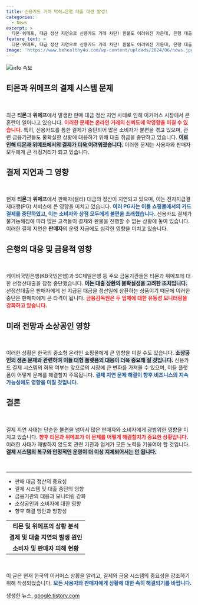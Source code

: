 ```yaml
---
title: 신용카드 거래 막혀…은행 대출 대란 발생!
categories:
  - News
excerpt: >
  티몬·위메프, 대금 정산 지연으로 신용카드 거래 차단! 환불도 어려워진 가운데, 은행 대출까지 중단됐다. 이커머스 시장의 대변혁이 시작된다!
feature_text: >
  티몬·위메프, 대금 정산 지연으로 신용카드 거래 차단! 환불도 어려워진 가운데, 은행 대출까지 중단됐다. 이커머스 시장의 대변혁이 시작된다!
image: 'https://www.behealthy4u.com/wp-content/uploads/2024/06/news.jpg'
---
```


<p><img src="https://www.behealthy4u.com/wp-content/uploads/2024/06/news.jpg" alt="info 속보" /></p>

<h2 data-ke-size="size26">티몬과 위메프의 결제 시스템 문제</h2>

<p data-ke-size="size16">&nbsp;</p>  

<p>최근 <strong>티몬</strong>과 <strong>위메프</strong>에서 발생한 판매 대금 정산 지연 사태로 인해 이커머스 시장에서 큰 혼란이 일어나고 있습니다. <b><span style="color: #ee2323;">이러한 문제는 온라인 거래의 신뢰도에 악영향을 미칠 수 있습니다.</span></b> 특히, 신용카드를 통한 결제가 중단되어 많은 소비자가 불편을 겪고 있으며, 관련 금융기관들도 불확실한 상황에 대응하기 위해 대출 취급을 중단하고 있습니다. <b><span style="background-color: #21538527;">이로 인해 티몬과 위메프에서의 결제가 더욱 어려워졌습니다.</span></b> 이러한 문제는 사용자와 판매자 모두에게 큰 걱정거리가 되고 있습니다. </p>

<h2 data-ke-size="size26">결제 지연과 그 영향</h2>

<p data-ke-size="size16">&nbsp;</p>  

<p>현재 <strong>티몬</strong>과 <strong>위메프</strong>에서 판매자(셀러) 대금의 정산이 지연되고 있으며, 이는 전자지급결제대행(PG) 서비스에 큰 영향을 미치고 있습니다. <b><span style="color: #1a5490;">여러 PG사는 이들 쇼핑몰에서의 카드 결제를 중단하였고, 이는 소비자와 상점 모두에게 불편을 초래했습니다.</span></b> 신용카드 결제가 불가능해짐에 따라 많은 고객들이 결제와 환불을 진행할 수 없는 상황에 놓여 있습니다. 이러한 결제 지연은 <strong>판매자</strong>의 운영 자금에도 심각한 영향을 미치고 있습니다.</p>

<h2 data-ke-size="size26">은행의 대응 및 금융적 영향</h2>

<p data-ke-size="size16">&nbsp;</p>  

<p>케이비국민은행(KB국민은행)과 SC제일은행 등 주요 금융기관들은 티몬과 위메프에 대한 선정산대출을 잠정 중단했습니다. <b><span style="background-color: #21538527;">이는 대출 상환의 불확실성을 고려한 조치입니다.</span></b> 선정산대출은 판매자에게 선 지급된 대금을 정산일에 상환하는 상품이기 때문에 이러한 중단은 판매자에게 큰 타격이 됩니다. <b><span style="color: #ee2323;">금융감독원은 두 업체에 대한 유동성 모니터링을 강화하고 있습니다.</span></b> </p>

<h2 data-ke-size="size26">미래 전망과 소상공인 영향</h2>

<p data-ke-size="size16">&nbsp;</p>  

<p>이러한 상황은 한국의 중소형 온라인 쇼핑몰에게 큰 영향을 미칠 수도 있습니다. <b><span style="background-color: #21538527;">소상공인의 생존 문제와 관련하여 이들 대형 플랫폼의 대응이 더욱 중요해 질 것입니다.</span></b> 신용카드 결제 시스템의 회복 여부는 앞으로의 시장에 큰 변화를 가져올 수 있으며, 이들 플랫폼이 어떻게 문제를 해결할지 주목됩니다. <b><span style="color: #1a5490;">결제 지연 문제 해결이 향후 비즈니스의 지속 가능성에도 영향을 미칠 것입니다.</span></b></p>

<h2 data-ke-size="size26">결론</h2>

<p data-ke-size="size16">&nbsp;</p>  

<p>결제 지연 사태는 단순한 불편을 넘어서 많은 판매자와 소비자에게 광범위한 영향을 미치고 있습니다. <b><span style="color: #ee2323;">향후 티몬과 위메프가 이 문제를 어떻게 해결할지가 중요한 상황입니다.</span></b> 이러한 사태가 재발하지 않도록 관련 기관과 업계가 모든 노력을 기울여야 할 것입니다. <b><span style="background-color: #21538527;">결제 시스템의 복구와 안정적인 운영이 더 이상 지체되어서는 안 됩니다.</span></b> </p>

<p data-ke-size="size16">&nbsp;</p>  

<hr>  

<ul>  
<li>판매 대금 정산의 중요성</li>  
<li>결제 시스템 및 대출 중단의 영향</li>  
<li>금융기관의 대응과 모니터링 강화</li>  
<li>소상공인과 소비자에 대한 영향</li>  
<li>향후 해결 방안과 방향성</li>  
</ul>  

<table style="width: 100%;">  
<tr>  
<td style="text-align: center; height: 17px;"><b>티몬 및 위메프의 상황 분석</b></td>  
</tr>  
<tr>  
<td style="text-align: center; height: 17px;"><b>결제 및 대출 지연의 발생 원인</b></td>  
</tr>  
<tr>  
<td style="text-align: center; height: 17px;"><b>소비자 및 판매자 피해 현황</b></td>  
</tr>  
</table>  

<p data-ke-size="size16">&nbsp;</p>  

<p>이 글은 현재 한국의 이커머스 상황을 알리고, 결제와 금융 시스템의 중요성을 강조하기 위해 작성되었습니다. <b><span style="color: #1a5490;">모든 사용자와 판매자에게 상황에 대한 속히 해결되기를 바랍니다.</span></b></p>
생생한 뉴스, <a href="https://qoogle.tistory.com" rel="dofollow">qoogle.tistory.com</a>


